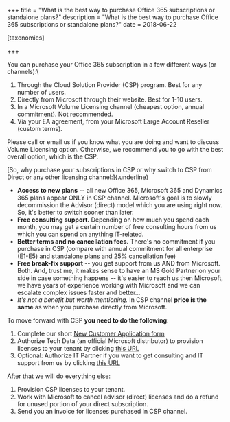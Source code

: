 +++
title = "What is the best way to purchase Office 365 subscriptions or standalone plans?"
description = "What is the best way to purchase Office 365 subscriptions or standalone plans?"
date = 2018-06-22

[taxonomies]

+++

You can purchase your Office 365 subscription in a few different ways
(or channels):\

1.  Through the Cloud Solution Provider (CSP) program. Best for
    any number of users.
2.  Directly from Microsoft through their website. Best for 1-10 users.
3.  In a Microsoft Volume Licensing channel (cheapest option, annual
    commitment). Not recommended.
4.  Via your EA agreement, from your Microsoft Large Account Reseller
    (custom terms).

Please call or email us if you know what you are doing and want to
discuss Volume Licensing option. Otherwise, we recommend you to go with
the best overall option, which is the CSP.

[So, why purchase your subscriptions in CSP or why switch to
CSP from Direct or any other licensing channel:]{.underline}

-   **Access to new plans** -- all new Office 365, Microsoft 365 and
    Dynamics 365 plans appear ONLY in CSP channel.
    Microsoft's goal is to slowly decommission the Advisor (direct)
    model which you are using right now. So, it's better to switch
    sooner than later.
-   **Free consulting support.** Depending on how much you spend each
    month, you may get a certain number of free consulting hours from us
    which you can spend on anything IT-related.
-   **Better terms and no cancellation fees.** There's no commitment if
    you purchase in CSP (compare with annual commitment for all
    enterprise (E1-E5) and standalone plans and 25% cancellation fee)
-   **Free break-fix support** -- you get support from us AND
    from Microsoft. Both. And, trust me, it makes sense to have an MS
    Gold Partner on your side in case something happens -- it's easier
    to reach us then Microsoft, we have years of experience working with
    Microsoft and we can escalate complex issues faster and better...
-   *It's not a benefit but worth mentioning.* In CSP channel
    **price is the same** as when you purchase directly from Microsoft.

To move forward with CSP **you need to do the following**:

1.  Complete our short [New Customer Application
    form](https://office365.typeform.com/to/x5pDX2)
2.  Authorize Tech Data (an official Microsoft distributor) to provision
    licenses to your tenant by clicking [this
    URL](https://portal.office.com/partner/partnersignup.aspx?type=ResellerRelationship&id=d5c77776-8b4c-4ceb-81da-566aba9c59c5&msppid=676268&csp=1)
3.  Optional: Authorize IT Partner if you want to get consulting and IT
    support from us by clicking [this
    URL](https://portal.office.com/partner/partnersignup.aspx?type=Administration&id=18f52792-7cb2-42db-a422-bba05b359540&msppid=4100178)

After that we will do everything else:

1.  Provision CSP licenses to your tenant.
2.  Work with Microsoft to cancel advisor (direct) licenses and do a
    refund for unused portion of your direct subscription.
3.  Send you an invoice for licenses purchased in CSP channel.